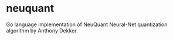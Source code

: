 # neuquant
Go language implementation of NeuQuant Neural-Net quantization algorithm by Anthony Dekker.
